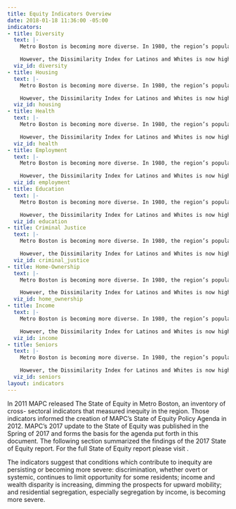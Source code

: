 ```yaml
---
title: Equity Indicators Overview
date: 2018-01-18 11:36:00 -05:00
indicators:
- title: Diversity
  text: |-
    Metro Boston is becoming more diverse. In 1980, the region’s population was 8% people of color; by 2010, that figure had grown to 25%. MAPC projects that by 2040 the region will be at least 40% people of color. Even as it grows more diverse, the region remains racially and economically segregated. The Dissimilarity Index, which measures the extent to which two groups are similarly distributed across the region, has shown decreasing Black- White segregation since 1980.

    However, the Dissimilarity Index for Latinos and Whites is now higher than it was in 1990, indicating a greater degree of segregation between the two groups. Other measures of economic segregation demonstrate that the region’s poorest households are becoming increasingly concentrated into low-income neighborhoods with little income diversity.
  viz_id: diversity
- title: Housing
  text: |-
    Metro Boston is becoming more diverse. In 1980, the region’s population was 8% people of color; by 2010, that figure had grown to 25%. MAPC projects that by 2040 the region will be at least 40% people of color. Even as it grows more diverse, the region remains racially and economically segregated. The Dissimilarity Index, which measures the extent to which two groups are similarly distributed across the region, has shown decreasing Black- White segregation since 1980.

    However, the Dissimilarity Index for Latinos and Whites is now higher than it was in 1990, indicating a greater degree of segregation between the two groups. Other measures of economic segregation demonstrate that the region’s poorest households are becoming increasingly concentrated into low-income neighborhoods with little income diversity.
  viz_id: housing
- title: Health
  text: |-
    Metro Boston is becoming more diverse. In 1980, the region’s population was 8% people of color; by 2010, that figure had grown to 25%. MAPC projects that by 2040 the region will be at least 40% people of color. Even as it grows more diverse, the region remains racially and economically segregated. The Dissimilarity Index, which measures the extent to which two groups are similarly distributed across the region, has shown decreasing Black- White segregation since 1980.

    However, the Dissimilarity Index for Latinos and Whites is now higher than it was in 1990, indicating a greater degree of segregation between the two groups. Other measures of economic segregation demonstrate that the region’s poorest households are becoming increasingly concentrated into low-income neighborhoods with little income diversity.
  viz_id: health
- title: Employment
  text: |-
    Metro Boston is becoming more diverse. In 1980, the region’s population was 8% people of color; by 2010, that figure had grown to 25%. MAPC projects that by 2040 the region will be at least 40% people of color. Even as it grows more diverse, the region remains racially and economically segregated. The Dissimilarity Index, which measures the extent to which two groups are similarly distributed across the region, has shown decreasing Black- White segregation since 1980.

    However, the Dissimilarity Index for Latinos and Whites is now higher than it was in 1990, indicating a greater degree of segregation between the two groups. Other measures of economic segregation demonstrate that the region’s poorest households are becoming increasingly concentrated into low-income neighborhoods with little income diversity.
  viz_id: employment
- title: Education
  text: |-
    Metro Boston is becoming more diverse. In 1980, the region’s population was 8% people of color; by 2010, that figure had grown to 25%. MAPC projects that by 2040 the region will be at least 40% people of color. Even as it grows more diverse, the region remains racially and economically segregated. The Dissimilarity Index, which measures the extent to which two groups are similarly distributed across the region, has shown decreasing Black- White segregation since 1980.

    However, the Dissimilarity Index for Latinos and Whites is now higher than it was in 1990, indicating a greater degree of segregation between the two groups. Other measures of economic segregation demonstrate that the region’s poorest households are becoming increasingly concentrated into low-income neighborhoods with little income diversity.
  viz_id: education
- title: Criminal Justice
  text: |-
    Metro Boston is becoming more diverse. In 1980, the region’s population was 8% people of color; by 2010, that figure had grown to 25%. MAPC projects that by 2040 the region will be at least 40% people of color. Even as it grows more diverse, the region remains racially and economically segregated. The Dissimilarity Index, which measures the extent to which two groups are similarly distributed across the region, has shown decreasing Black- White segregation since 1980.

    However, the Dissimilarity Index for Latinos and Whites is now higher than it was in 1990, indicating a greater degree of segregation between the two groups. Other measures of economic segregation demonstrate that the region’s poorest households are becoming increasingly concentrated into low-income neighborhoods with little income diversity.
  viz_id: criminal_justice
- title: Home-Ownership
  text: |-
    Metro Boston is becoming more diverse. In 1980, the region’s population was 8% people of color; by 2010, that figure had grown to 25%. MAPC projects that by 2040 the region will be at least 40% people of color. Even as it grows more diverse, the region remains racially and economically segregated. The Dissimilarity Index, which measures the extent to which two groups are similarly distributed across the region, has shown decreasing Black- White segregation since 1980.

    However, the Dissimilarity Index for Latinos and Whites is now higher than it was in 1990, indicating a greater degree of segregation between the two groups. Other measures of economic segregation demonstrate that the region’s poorest households are becoming increasingly concentrated into low-income neighborhoods with little income diversity.
  viz_id: home_ownership
- title: Income
  text: |-
    Metro Boston is becoming more diverse. In 1980, the region’s population was 8% people of color; by 2010, that figure had grown to 25%. MAPC projects that by 2040 the region will be at least 40% people of color. Even as it grows more diverse, the region remains racially and economically segregated. The Dissimilarity Index, which measures the extent to which two groups are similarly distributed across the region, has shown decreasing Black- White segregation since 1980.

    However, the Dissimilarity Index for Latinos and Whites is now higher than it was in 1990, indicating a greater degree of segregation between the two groups. Other measures of economic segregation demonstrate that the region’s poorest households are becoming increasingly concentrated into low-income neighborhoods with little income diversity.
  viz_id: income
- title: Seniors
  text: |-
    Metro Boston is becoming more diverse. In 1980, the region’s population was 8% people of color; by 2010, that figure had grown to 25%. MAPC projects that by 2040 the region will be at least 40% people of color. Even as it grows more diverse, the region remains racially and economically segregated. The Dissimilarity Index, which measures the extent to which two groups are similarly distributed across the region, has shown decreasing Black- White segregation since 1980.

    However, the Dissimilarity Index for Latinos and Whites is now higher than it was in 1990, indicating a greater degree of segregation between the two groups. Other measures of economic segregation demonstrate that the region’s poorest households are becoming increasingly concentrated into low-income neighborhoods with little income diversity.
  viz_id: seniors
layout: indicators
---
```


In 2011 MAPC released The State of Equity in Metro Boston, an inventory of cross- sectoral indicators that measured inequity in the region. Those indicators informed the creation of MAPC’s State of Equity Policy Agenda in 2012. MAPC’s 2017 update to the State of Equity was published in the Spring of 2017 and forms the basis for the agenda put forth in this document. The following section summarized the findings of the 2017 State of Equity report. For the full State of Equity report please visit .

The indicators suggest that conditions which contribute to inequity are persisting or becoming more severe: discrimination, whether overt or systemic, continues to limit opportunity for some residents; income and wealth disparity is increasing, dimming the prospects for upward mobility; and residential segregation, especially segregation by income, is becoming more severe.